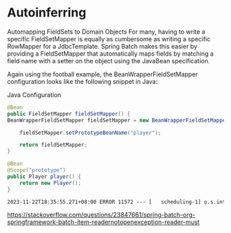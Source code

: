 # Autoinferring 
Automapping FieldSets to Domain Objects
For many, having to write a specific FieldSetMapper is equally as cumbersome as writing a specific RowMapper for a JdbcTemplate. Spring Batch makes this easier by providing a FieldSetMapper that automatically maps fields by matching a field name with a setter on the object using the JavaBean specification.

Again using the football example, the BeanWrapperFieldSetMapper configuration looks like the following snippet in Java:

Java Configuration
``` java
@Bean
public FieldSetMapper fieldSetMapper() {
BeanWrapperFieldSetMapper fieldSetMapper = new BeanWrapperFieldSetMapper();

	fieldSetMapper.setPrototypeBeanName("player");

	return fieldSetMapper;
}

```

```java
@Bean
@Scope("prototype")
public Player player() {
    return new Player();
}
```


```txt
2023-11-22T18:35:55.271+08:00 ERROR 11572 --- [   scheduling-1] o.s.integration.handler.LoggingHandler   : org.springframework.messaging.MessageHandlingException: error occurred in message handler [bean 'integrationFlow.bridge#0' for component 'integrationFlow.org.springframework.integration.config.ConsumerEndpointFactoryBean#2'; defined in: 'class path resource [com/example/springintegration/config/IntegrationConfig.class]'; from source: 'bean method integrationFlow'], failedMessage=GenericMessage [payload=JobExecution: id=82, version=2, startTime=2023-11-22T18:35:55.262749800, endTime=2023-11-22T18:35:55.271750300, lastUpdated=2023-11-22T18:35:55.271750300, status=FAILED, exitStatus=exitCode=FAILED;exitDescription=org.springframework.batch.item.ReaderNotOpenException: Reader must be open before it can be read.
```
https://stackoverflow.com/questions/23847661/spring-batch-org-springframework-batch-item-readernotopenexception-reader-must
